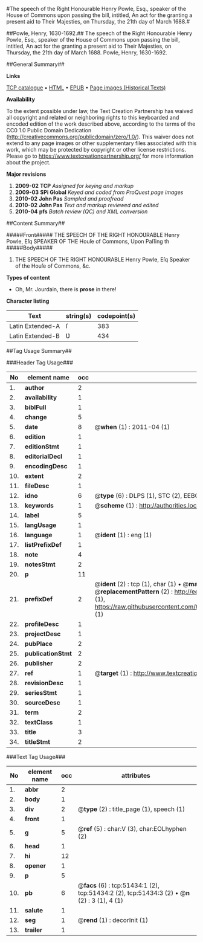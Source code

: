 #The speech of the Right Honourable Henry Powle, Esq., speaker of the House of Commons upon passing the bill, intitled, An act for the granting a present aid to Their Majesties, on Thursday, the 21th day of March 1688.#

##Powle, Henry, 1630-1692.##
The speech of the Right Honourable Henry Powle, Esq., speaker of the House of Commons upon passing the bill, intitled, An act for the granting a present aid to Their Majesties, on Thursday, the 21th day of March 1688.
Powle, Henry, 1630-1692.

##General Summary##

**Links**

[TCP catalogue](http://www.ota.ox.ac.uk/tcp/)  • 
[HTML](http://tei.it.ox.ac.uk/tcp/Texts-HTML/free/A55/A55592.html)  • 
[EPUB](http://tei.it.ox.ac.uk/tcp/Texts-EPUB/free/A55/A55592.epub) • 
[Page images (Historical Texts)](https://historicaltexts.jisc.ac.uk/eebo-11951427e)

**Availability**

To the extent possible under law, the Text Creation Partnership has waived all copyright and related or neighboring rights to this keyboarded and encoded edition of the work described above, according to the terms of the CC0 1.0 Public Domain Dedication (http://creativecommons.org/publicdomain/zero/1.0/). This waiver does not extend to any page images or other supplementary files associated with this work, which may be protected by copyright or other license restrictions. Please go to https://www.textcreationpartnership.org/ for more information about the project.

**Major revisions**

1. __2009-02__ __TCP__ *Assigned for keying and markup*
1. __2009-03__ __SPi Global__ *Keyed and coded from ProQuest page images*
1. __2010-02__ __John Pas__ *Sampled and proofread*
1. __2010-02__ __John Pas__ *Text and markup reviewed and edited*
1. __2010-04__ __pfs__ *Batch review (QC) and XML conversion*

##Content Summary##

#####Front#####
THE SPEECH OF THE RIGHT HONOƲRABLE Henry Powle, Eſq SPEAKER OF THE Houſe of Commons, Upon Paſſing th
#####Body#####

1. THE SPEECH OF THE RIGHT HONOƲRABLE Henry Powle, Eſq Speaker of the Houſe of Commons, &c.

**Types of content**

  * Oh, Mr. Jourdain, there is **prose** in there!

**Character listing**


|Text|string(s)|codepoint(s)|
|---|---|---|
|Latin Extended-A|ſ|383|
|Latin Extended-B|Ʋ|434|

##Tag Usage Summary##

###Header Tag Usage###

|No|element name|occ|attributes|
|---|---|---|---|
|1.|__author__|2||
|2.|__availability__|1||
|3.|__biblFull__|1||
|4.|__change__|5||
|5.|__date__|8| @__when__ (1) : 2011-04 (1)|
|6.|__edition__|1||
|7.|__editionStmt__|1||
|8.|__editorialDecl__|1||
|9.|__encodingDesc__|1||
|10.|__extent__|2||
|11.|__fileDesc__|1||
|12.|__idno__|6| @__type__ (6) : DLPS (1), STC (2), EEBO-CITATION (1), OCLC (1), VID (1)|
|13.|__keywords__|1| @__scheme__ (1) : http://authorities.loc.gov/ (1)|
|14.|__label__|5||
|15.|__langUsage__|1||
|16.|__language__|1| @__ident__ (1) : eng (1)|
|17.|__listPrefixDef__|1||
|18.|__note__|4||
|19.|__notesStmt__|2||
|20.|__p__|11||
|21.|__prefixDef__|2| @__ident__ (2) : tcp (1), char (1)  •  @__matchPattern__ (2) : ([0-9\-]+):([0-9IVX]+) (1), (.+) (1)  •  @__replacementPattern__ (2) : http://eebo.chadwyck.com/downloadtiff?vid=$1&page=$2 (1), https://raw.githubusercontent.com/textcreationpartnership/Texts/master/tcpchars.xml#$1 (1)|
|22.|__profileDesc__|1||
|23.|__projectDesc__|1||
|24.|__pubPlace__|2||
|25.|__publicationStmt__|2||
|26.|__publisher__|2||
|27.|__ref__|1| @__target__ (1) : http://www.textcreationpartnership.org/docs/. (1)|
|28.|__revisionDesc__|1||
|29.|__seriesStmt__|1||
|30.|__sourceDesc__|1||
|31.|__term__|2||
|32.|__textClass__|1||
|33.|__title__|3||
|34.|__titleStmt__|2||


###Text Tag Usage###

|No|element name|occ|attributes|
|---|---|---|---|
|1.|__abbr__|2||
|2.|__body__|1||
|3.|__div__|2| @__type__ (2) : title_page (1), speech (1)|
|4.|__front__|1||
|5.|__g__|5| @__ref__ (5) : char:V (3), char:EOLhyphen (2)|
|6.|__head__|1||
|7.|__hi__|12||
|8.|__opener__|1||
|9.|__p__|5||
|10.|__pb__|6| @__facs__ (6) : tcp:51434:1 (2), tcp:51434:2 (2), tcp:51434:3 (2)  •  @__n__ (2) : 3 (1), 4 (1)|
|11.|__salute__|1||
|12.|__seg__|1| @__rend__ (1) : decorInit (1)|
|13.|__trailer__|1||
